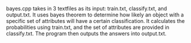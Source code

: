 bayes.cpp takes in 3 textfiles as its input: train.txt, classify.txt, and output.txt.
It uses bayes theorem to determine how likely an object with a specific set of attributes will have a certain classification.
It calculates the probabilities using train.txt, and the set of attributes are provided in classify.txt. The program then outputs the answers into output.txt.